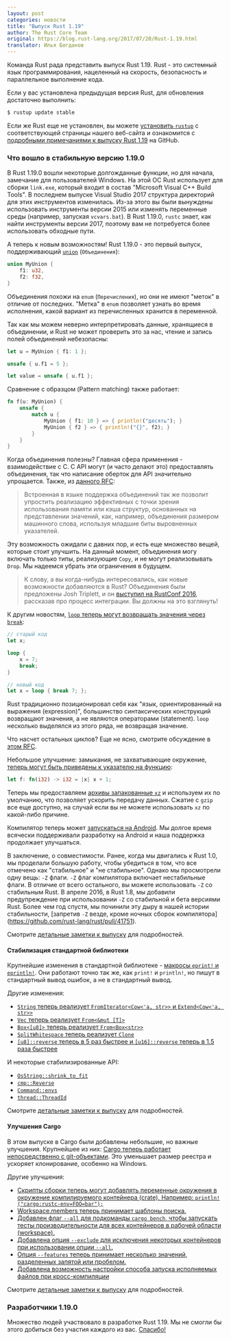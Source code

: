```yaml
---
layout: post
categories: новости
title: "Выпуск Rust 1.19"
author: The Rust Core Team
original: https://blog.rust-lang.org/2017/07/20/Rust-1.19.html
translator: Илья Богданов
---
```


Команда Rust рада представить выпуск Rust 1.19. Rust - это системный язык программирования,
нацеленный на скорость, безопасность и параллельное выполнение кода.

Если у вас установлена предыдущая версия Rust, для обновления достаточно выполнить:

```bash
$ rustup update stable
```

Если же Rust еще не установлен, вы можете [установить `rustup`][install] с соответствующей
страницы нашего веб-сайта и ознакомится с [подробными примечаниями к выпуску Rust 1.19][notes] на GitHub.

[install]: https://www.rust-lang.org/install.html
[notes]: https://github.com/rust-lang/rust/blob/a59a6d8a5687dd6aee871de0e7c9f734709ac544/RELEASES.md#version-1190-2017-07-20

### Что вошло в стабильную версию 1.19.0

В Rust 1.19.0 вошли некоторые долгожданные функции, но для начала, замечание для
пользователей Windows. На этой ОС Rust использует для сборки `link.exe`,
который входит в состав "Microsoft Visual C++ Build Tools". В последнем выпуске
Visual Studio 2017 структура директорий для этих инструментов изменилась. Из-за
этого вы были вынуждены использовать инструменты версии 2015 или изменять переменные
среды (например, запуская `vcvars.bat`). В Rust 1.19.0, `rustc` знает, как найти
инструменты версии 2017, поэтому вам не потребуется более использовать обходные пути.

А теперь к новым возможностям! Rust 1.19.0 - это первый выпуск, поддерживающий
[`union`]  (`Объединения`):

```rust
union MyUnion {
    f1: u32,
    f2: f32,
}
```

<!--cut-->

Объединения похожи на `enum` (`Перечисления`), но они не имеют "меток" в отличие
от последних. "Метка" в `enum` позволяет узнать во время исполнения, какой вариант
из перечисленных хранится в переменной.


Так как мы можем неверно интерпретировать данные, хранящиеся в объединении, и Rust
не может проверить это за нас, чтение и запись полей объединений небезопасны:

```rust
let u = MyUnion { f1: 1 };

unsafe { u.f1 = 5 };

let value = unsafe { u.f1 };
```

Сравнение с образцом (Pattern matching) также работает:

```rust
fn f(u: MyUnion) {
    unsafe {
        match u {
            MyUnion { f1: 10 } => { println!("десять"); }
            MyUnion { f2 } => { println!("{}", f2); }
        }
    }
}
```

Когда объединения полезны? Главная сфера применения - взаимодействие с C. C API
могут (и часто делают это) предоставлять объединения, так что написание оберток для
API значительно упрощается. Также, из [данного RFC]:

> Встроенная в языке поддержка объединений так же позволит упростить реализацию
> эффективных с точки зрения использования памяти или кэша структур, основанных на
> представлении значений, как, например, объединения размером машинного слова,
> используя младшие биты выровненных указателей.

Эту возможность ожидали с давних пор, и есть еще множество вещей, которые стоит
улучшить. На данный момент, объединения могу включать только типы, реализующие
`Copy`, и не могут реализовывать `Drop`.
Мы надеемся убрать эти ограничения в будущем.

[`union`]: https://github.com/rust-lang/rust/pull/42068
[данного RFC]: https://github.com/rust-lang/rfcs/blob/master/text/1444-union.md#motivation

> К слову, а вы когда-нибудь интересовались, как новые возможности
> добавляются в Rust? Объединения были предложены Josh Triplett, и он
> [выступил на RustConf 2016](https://youtu.be/U8Gl3RTXf88?list=PLE7tQUdRKcybLShxegjn0xyTTDJeYwEkI),
> рассказав про процесс интеграции. Вы должны на это взглянуть!

К другим новостям, [`loop` теперь могут возвращать значения через `break`](https://github.com/rust-lang/rust/pull/42016):

```rust
// старый код
let x;

loop {
    x = 7;
    break;
}

// новый код
let x = loop { break 7; };
```

Rust традиционно позиционировал себя как "язык, ориентированный на выражения (expression)",
большинство синтаксических конструкций возвращают значения, а не являются операторами
(statement). `loop` несколько выделялся из этого ряда, не возвращая значение.

Что насчет остальных циклов? Еще не ясно, смотрите обсуждение в [этом RFC](https://github.com/rust-lang/rfcs/blob/master/text/1624-loop-break-value.md#extension-to-for-while-while-let).

Небольшое улучшение: замыкания, не захватывающие окружение, [теперь могут быть
приведены к указателю на функцию](https://github.com/rust-lang/rust/pull/42162):

```rust
let f: fn(i32) -> i32 = |x| x + 1;
```

Теперь мы предоставляем [архивы запакованные `xz`](https://github.com/rust-lang/rust-installer/pull/57) и используем их по умолчанию,
что позволяет ускорить передачу данных. Сжатие с `gzip` все еще доступно, на случай
если вы не можете использовать `xz` по какой-либо причине.

Компилятор теперь может [запускаться на Android](https://github.com/rust-lang/rust/pull/41370).
Мы долгое время всячески поддерживали разработку на Android и наша поддержка
продолжает улучшаться.

В заключение, о совместимости. Ранее, когда мы двигались к Rust 1.0, мы проделали
большую работу, чтобы убедиться в том, что все отмечено как "стабильное" и "не стабильное".
Однако мы просмотрели одну вещь: `-Z` флаги. `-Z` флаг компилятора включает нестабильные
флаги. В отличие от всего остального, вы можете использовать `-Z` со стабильным
Rust. В апреле 2016, в Rust 1.8, мы добавили предупреждение при использовании
`-Z` со стабильной и бета версиями Rust. Более чем год спустя, мы починили эту
дыру в нашей истории стабильности, [запретив `-Z` везде, кроме ночных сборок компилятора]
(https://github.com/rust-lang/rust/pull/41751).

Смотрите [детальные заметки к выпуску][notes] для подробностей.

#### Стабилизация стандартной библиотеки

Крупнейшие изменения в стандартной библиотеке - [макросы `eprint!` и `eprintln!`].
Они работают точно так же, как `print!` и `println!`, но пишут в стандартный
вывод ошибок, а не в стандартный вывод.

[макросы `eprint!` и `eprintln!`]: https://github.com/rust-lang/rust/pull/41192

Другие изменения:

- [`String` теперь реализует `FromIterator<Cow<'a, str>>` и
  `Extend<Cow<'a, str>>`][41449]
- [`Vec` теперь реализует `From<&mut [T]>`][41530]
- [`Box<[u8]>` теперь реализует `From<Box<str>>`][41258]
- [`SplitWhitespace` теперь реализует `Clone`][41659]
- [`[u8]::reverse` теперь в 5 раз быстрее и `[u16]::reverse` теперь в 1.5 раза быстрее][41764]

[41449]: https://github.com/rust-lang/rust/pull/41449
[41530]: https://github.com/rust-lang/rust/pull/41530
[41258]: https://github.com/rust-lang/rust/pull/41258
[41659]: https://github.com/rust-lang/rust/pull/41659
[41764]: https://github.com/rust-lang/rust/pull/41764

И некоторые стабилизированные API:

- [`OsString::shrink_to_fit`]
- [`cmp::Reverse`]
- [`Command::envs`]
- [`thread::ThreadId`]

[`OsString::shrink_to_fit`]: https://doc.rust-lang.org/std/ffi/struct.OsString.html#method.shrink_to_fit
[`cmp::Reverse`]: https://doc.rust-lang.org/std/cmp/struct.Reverse.html
[`Command::envs`]: https://doc.rust-lang.org/std/process/struct.Command.html#method.envs
[`thread::ThreadId`]: https://doc.rust-lang.org/std/thread/struct.ThreadId.html

Смотрите [детальные заметки к выпуску][notes] для подробностей.

#### Улучшения Cargo

В этом выпуске в Cargo были добавлены небольшие, но важные улучшения. Крупнейшее
из них: [Cargo теперь работает непосредственно с git-объектами][cargo/4026]. Это
уменьшает размер реестра и ускоряет клонирование, особенно на Windows.

Другие улучшения:

- [Скрипты сборки теперь могут добавлять переменные окружения в окружение
  компилируемого контейнера (crate).
  Например: `println!("cargo:rustc-env=FOO=bar");`][cargo/3929]
- [Workspace.members теперь принимает шаблоны поиска.][cargo/3979]
- [Добавлен флаг `--all` для подкоманды `cargo bench`, чтобы запускать тесты
  производительности для всех контейнеров в рабочей области (workspace).][cargo/3988]
- [Добавлена опция `--exclude` для исключения некоторых контейнеров при использовании
  опции `--all`.][cargo/4031]
- [Опция `--features` теперь принимает несколько значений, разделенных запятой или
  пробелом.][cargo/4084]
- [Добавлена возможность настройки способа запуска исполняемых файлов при
  кросс-компиляции][cargo/3954]

[cargo/3929]: https://github.com/rust-lang/cargo/pull/3929
[cargo/3954]: https://github.com/rust-lang/cargo/pull/3954
[cargo/3979]: https://github.com/rust-lang/cargo/pull/3979
[cargo/3988]: https://github.com/rust-lang/cargo/pull/3988
[cargo/4026]: https://github.com/rust-lang/cargo/pull/4026
[cargo/4031]: https://github.com/rust-lang/cargo/pull/4031
[cargo/4084]: https://github.com/rust-lang/cargo/pull/4084

Смотрите [детальные заметки к выпуску][notes] для подробностей.

### Разработчики 1.19.0

Множество людей участвовало в разработке Rust 1.19. Мы не смогли бы этого добиться
без участия каждого из вас. [Спасибо!](https://thanks.rust-lang.org/rust/1.19.0)

